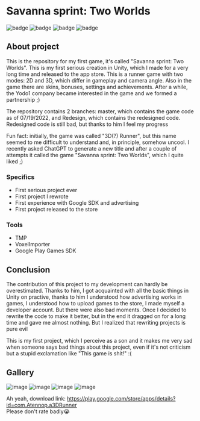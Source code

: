 # Savanna sprint: Two Worlds

![badge](https://img.shields.io/static/v1?label=Engine&message=Unity&color=brightgreen&style=for-the-badge)
![badge](https://img.shields.io/static/v1?label=Language&message=C%23&color=blueviolet&style=for-the-badge)
![badge](https://img.shields.io/static/v1?label=architecture&message=MonoBehaviours&color=red&style=for-the-badge)
![badge](https://img.shields.io/static/v1?label=Platform&message=Android&color=blue&style=for-the-badge)

## About project

This is the repository for my first game, it's called "Savanna sprint: Two Worlds". This is my first serious creation in Unity, which I made for a very long time and released to the app store. This is a runner game with two modes: 2D and 3D, which differ in gameplay and camera angle. Also in the game there are skins, bonuses, settings and achievements. After a while, the Yodo1 company became interested in the game and we formed a partnership ;)

The repository contains 2 branches: master, which contains the game code as of 07/19/2022, and Redesign, which contains the redesigned code. Redesigned code is still bad, but thanks to him I feel my progress

Fun fact: initially, the game was called "3D(?) Runner", but this name seemed to me difficult to understand and, in principle, somehow uncool. I recently asked ChatGPT to generate a new title and after a couple of attempts it called the game "Savanna sprint: Two Worlds", which I quite liked ;)

### Specifics
 - First serious project ever
 - First project I rewrote
 - First experience with Google SDK and advertising
 - First project released to the store
 
### Tools
 - TMP
 - VoxelImporter
 - Google Play Games SDK
 
## Conclusion

The contribution of this project to my development can hardly be overestimated. Thanks to him, I got acquainted with all the basic things in Unity on practive, thanks to him I understood how advertising works in games, I understood how to upload games to the store, I made myself a developer account. But there were also bad moments. Once I decided to rewrite the code to make it better, but in the end it dragged on for a long time and gave me almost nothing. But I realized that rewriting projects is pure evil

This is my first project, which I perceive as a son and it makes me very sad when someone says bad things about this project, even if it's not criticism but a stupid exclamation like "This game is shit!" :(

## Gallery

![image](https://user-images.githubusercontent.com/73060890/236298554-4fe31478-af0a-411e-aab6-a7124ea37c0a.png)
![image](https://user-images.githubusercontent.com/73060890/229309303-1afe5e2a-bce6-44f2-a4c4-a7682da3f9eb.png)
![image](https://user-images.githubusercontent.com/73060890/229309323-0084c87c-5633-420c-875f-b7fc6177aaba.png)
![image](https://user-images.githubusercontent.com/73060890/229309332-0469adbb-4620-4b74-8b57-c31893afbc39.png)

Ah yeah, download link: https://play.google.com/store/apps/details?id=com.Atennop.a3DRunner
<br>Please don't rate badly😭

